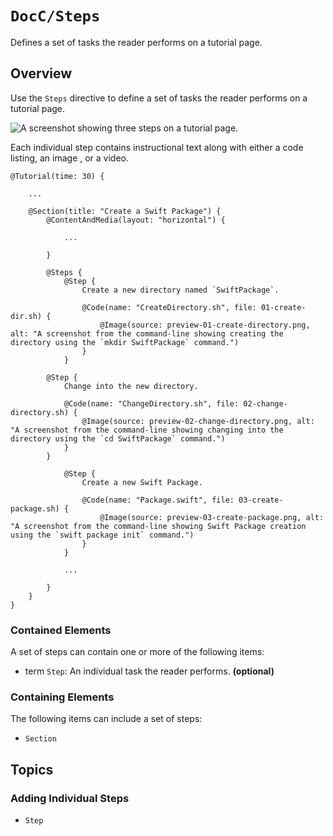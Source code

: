 # ``DocC/Steps``

Defines a set of tasks the reader performs on a tutorial page.

## Overview

Use the `Steps` directive to define a set of tasks the reader performs on a tutorial page.

![A screenshot showing three steps on a tutorial page.](3)

Each individual step contains instructional text along with either a code listing, an image , or a video.

```
@Tutorial(time: 30) {
    
    ...
    
    @Section(title: "Create a Swift Package") {
        @ContentAndMedia(layout: "horizontal") {

            ...

        }
        
        @Steps {
            @Step {
                Create a new directory named `SwiftPackage`.
                
                @Code(name: "CreateDirectory.sh", file: 01-create-dir.sh) {
                    @Image(source: preview-01-create-directory.png, alt: "A screenshot from the command-line showing creating the directory using the `mkdir SwiftPackage` command.")
                }
            }    

        @Step {
            Change into the new directory.
            
            @Code(name: "ChangeDirectory.sh", file: 02-change-directory.sh) {
                @Image(source: preview-02-change-directory.png, alt: "A screenshot from the command-line showing changing into the directory using the `cd SwiftPackage` command.")
            }
        }    

            @Step {
                Create a new Swift Package.
                
                @Code(name: "Package.swift", file: 03-create-package.sh) {
                    @Image(source: preview-03-create-package.png, alt: "A screenshot from the command-line showing Swift Package creation using the `swift package init` command.")
                }
            }    
            
            ...

        }
    }
}
````

### Contained Elements

A set of steps can contain one or more of the following items:

- term ``Step``: An individual task the reader performs. **(optional)**

### Containing Elements

The following items can include a set of steps:

- ``Section``

## Topics

### Adding Individual Steps

- ``Step``

<!-- Copyright (c) 2021 Apple Inc and the Swift Project authors. All Rights Reserved. -->
